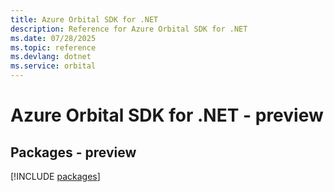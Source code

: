 ```yaml
---
title: Azure Orbital SDK for .NET
description: Reference for Azure Orbital SDK for .NET
ms.date: 07/28/2025
ms.topic: reference
ms.devlang: dotnet
ms.service: orbital
---
```

# Azure Orbital SDK for .NET - preview
## Packages - preview
[!INCLUDE [packages](orbital-index.md)]